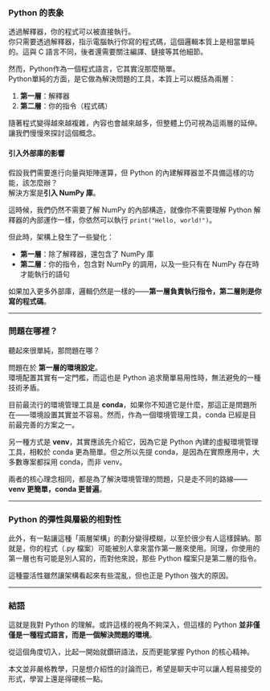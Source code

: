 
### Python 的表象  

透過解釋器，你的程式可以被直接執行。  
你只需要透過解釋器，指示電腦執行你寫的程式碼，這個邏輯本質上是相當單純的。這與 C 語言不同，後者還需要關注編譯、鏈接等其他細節。  

然而，Python作為一個程式語言，它其實沒那麼簡單。  
Python單純的方面，是它做為解決問題的工具，本質上可以概括為兩層：  

1. **第一層**：解釋器  
2. **第二層**：你的指令（程式碼）  

隨著程式變得越來越複雜，內容也會越來越多，但整體上仍可視為這兩層的延伸。讓我們慢慢來探討這個概念。  

#### 引入外部庫的影響  

假設我們需要進行向量與矩陣運算，但 Python 的內建解釋器並不具備這樣的功能，該怎麼辦？  
解決方案是**引入 NumPy 庫**。  

這時候，我們仍然不需要了解 NumPy 的內部構造，就像你不需要理解 Python 解釋器的內部運作一樣，你依然可以執行 `print("Hello, world!")`。  

但此時，架構上發生了一些變化：  

- **第一層**：除了解釋器，還包含了 NumPy 庫  
- **第二層**：你的指令，包含對 NumPy 的調用，以及一些只有在 NumPy 存在時才能執行的語句  

如果加入更多外部庫，邏輯仍然是一樣的——**第一層負責執行指令，第二層則是你寫的程式碼**。  

---

### 問題在哪裡？  

聽起來很單純，那問題在哪？  

問題在於 **第一層的環境設定**。  
環境配置其實有一定門檻，而這也是 Python 追求簡單易用性時，無法避免的一種技術矛盾。  

目前最流行的環境管理工具是 **conda**，如果你不知道它是什麼，那這正是問題所在——環境設置其實並不容易。然而，作為一個環境管理工具，conda 已經是目前最完善的方案之一。  

另一種方式是 **venv**，其實應該先介紹它，因為它是 Python 內建的虛擬環境管理工具，相較於 conda 更為簡單。但之所以先提 conda，是因為在實際應用中，大多數專案都採用 conda，而非 venv。  

兩者的核心理念相同，都是為了解決環境管理的問題，只是走不同的路線——**venv 更簡單，conda 更普遍**。  

---

### Python 的彈性與層級的相對性  

此外，有一點讓這種「兩層架構」的劃分變得模糊，以至於很少有人這樣歸納。那就是，你的程式（.py 檔案）可能被別人拿來當作第一層來使用。同理，你使用的第一層也有可能是別人寫的，而對他來說，那些 Python 檔案只是第二層的指令。  

這種靈活性雖然讓架構看起來有些混亂，但也正是 Python 強大的原因。  

---

### 結語  

這就是我對 Python 的理解。或許這樣的視角不夠深入，但這樣的 Python **並非僅僅是一種程式語言，而是一個解決問題的環境**。  

從這個角度切入，比起一開始就鑽研語法，反而更能掌握 Python 的核心精神。

本文並非嚴格教學，只是想介紹性的討論而已，希望是聊天中可以讓人輕易接受的形式，學習上還是得硬核一點。